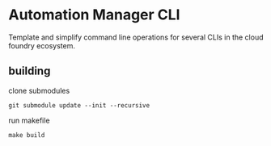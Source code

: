 # Automation Manager CLI

Template and simplify command line operations for several CLIs in the cloud foundry ecosystem.

## building

clone submodules

```
git submodule update --init --recursive
```

run makefile

```
make build
```